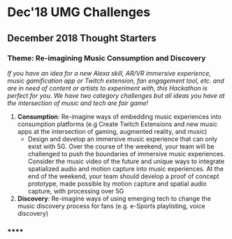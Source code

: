 # Dec'18 UMG Challenges

## D**ecember 2018 Thought Starters** <a id="june-2-3-thought-starters"></a>

### **Theme**: Re-imagining Music Consumption and Discovery

_If you have an idea for a new Alexa skill, AR/VR immersive experience, music gamification app or Twitch extension, fan engagement tool, etc. and are in need of content or artists to experiment with, this Hackathon is perfect for you. We have two category challenges but all ideas you have at the intersection of music and tech are fair game!_  

1. **Consumption**: Re-imagine ways of embedding music experiences into consumption platforms \(e.g Create Twitch Extensions and new music apps at the intersection of gaming, augmented reality, and music\)
   * Design and develop an immersive music experience that can only exist with 5G. Over the course of the weekend, your team will be challenged to push the boundaries of immersive music experiences. Consider the music video of the future and unique ways to integrate spatialized audio and motion capture into music experiences. At the end of the weekend, your team should develop a proof of concept prototype, made possible by motion capture and spatial audio capture, with processing over 5G
2. **Discovery**: Re-imagine ways of using emerging tech to change the music discovery process for fans \(e.g. e-Sports playlisting, voice discovery\)



### \*\*\*\*


